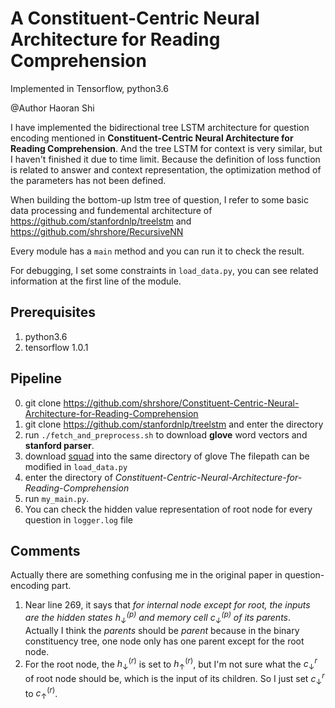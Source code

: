 # A Constituent-Centric Neural Architecture for Reading Comprehension

Implemented in Tensorflow, python3.6

@Author Haoran Shi

I have implemented the bidirectional tree LSTM architecture for question encoding mentioned in **Constituent-Centric Neural Architecture for Reading Comprehension**. And the tree LSTM for context is very similar, but I haven't finished it due to time limit. Because the definition of loss function is related to answer and context representation, the optimization method of the parameters has not been defined.

When building the bottom-up lstm tree of question, I refer to some basic data processing and fundemental architecture of https://github.com/stanfordnlp/treelstm and  https://github.com/shrshore/RecursiveNN

Every module has a ``main`` method and you can run it to check the result.

For debugging, I set some constraints in ``load_data.py``, you can see related information at the first line of the module.

## Prerequisites
1. python3.6
2. tensorflow 1.0.1
## Pipeline
0. git clone https://github.com/shrshore/Constituent-Centric-Neural-Architecture-for-Reading-Comprehension
1. git clone https://github.com/stanfordnlp/treelstm and enter the directory
2. run ``./fetch_and_preprocess.sh`` to download **glove** word vectors and **stanford parser**.
3. download [squad](https://rajpurkar.github.io/SQuAD-explorer/) into the same directory of glove The filepath can be modified in ``load_data.py``
4. enter the directory of *Constituent-Centric-Neural-Architecture-for-Reading-Comprehension*
4. run ``my_main.py``. 
5. You can check the hidden value representation of root node for every question in ``logger.log`` file

## Comments


Actually there are something confusing me in the original paper in question-encoding part. 

1. Near line 269, it says that *for internal node except for root, the inputs are the hidden states $h_{\downarrow}^{(p)}$ and memory cell $c_{\downarrow}^{(p)}$ of its parents*. Actually I think the *parents* should be *parent* because in the binary constituency tree, one node only has one parent except for the root node.
2. For the root node, the $h_{\downarrow}^{(r)}$ is set to $h_{\uparrow}^{(r)}$, but I'm not sure what the $c_{\downarrow}^{r}$ of root node should be, which is the input of its children. So I just set $c_{\downarrow}^{r}$ to $c_{\uparrow}^{(r)}$.
